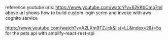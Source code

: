 reference youtube urls:
https://www.youtube.com/watch?v=62kKbCmb7mI
above url shows how to build custom login scren and invoke with aws cognito service

https://www.youtube.com/watch?v=A2LXm9TZJck&list=LL&index=2&t=5s
for the pets api with amplify-react-rest-api